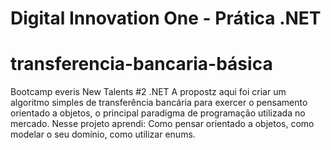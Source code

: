 # Digital Innovation One - Prática .NET
# transferencia-bancaria-básica

Bootcamp everis New Talents #2 .NET
A propostz aqui foi criar um algoritmo simples de transferência bancária para exercer o pensamento orientado a objetos, o principal paradigma de programação utilizada no mercado. Nesse projeto aprendi: Como pensar orientado a objetos, como modelar o seu domínio, como utilizar enums.
